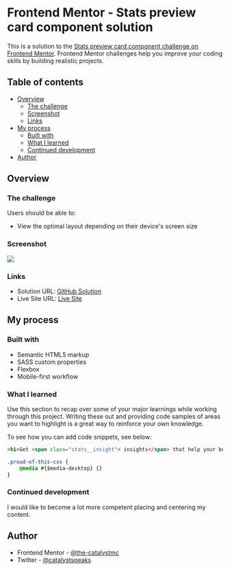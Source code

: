 # Frontend Mentor - Stats preview card component solution

This is a solution to the [Stats preview card component challenge on Frontend Mentor](https://www.frontendmentor.io/challenges/stats-preview-card-component-8JqbgoU62). Frontend Mentor challenges help you improve your coding skills by building realistic projects. 

## Table of contents

- [Overview](#overview)
  - [The challenge](#the-challenge)
  - [Screenshot](#screenshot)
  - [Links](#links)
- [My process](#my-process)
  - [Built with](#built-with)
  - [What I learned](#what-i-learned)
  - [Continued development](#continued-development)
- [Author](#author)



## Overview

### The challenge

Users should be able to:

- View the optimal layout depending on their device's screen size

### Screenshot

![](./screenshot.jpg)


### Links

- Solution URL: [GitHub Solution](https://github.com/the-catalystmc/stats-preview-card)
- Live Site URL: [Live Site](https://the-catalystmc.github.io/stats-preview-card/)

## My process

### Built with

- Semantic HTML5 markup
- SASS custom properties
- Flexbox
- Mobile-first workflow
### What I learned

Use this section to recap over some of your major learnings while working through this project. Writing these out and providing code samples of areas you want to highlight is a great way to reinforce your own knowledge.

To see how you can add code snippets, see below:

```html
<h1>Get <span class="stats__insight"> insights</span> that help your business grow.</h1>
```
```css
.proud-of-this-css {
 	@media #{$media-desktop} {}
}
```

### Continued development

I would like to become a lot more competent placing and centering my content.


## Author

- Frontend Mentor - [@the-catalystmc](https://www.frontendmentor.io/profile/yourusername)
- Twitter - [@catalystspeaks](https://www.twitter.com/yourusername)

